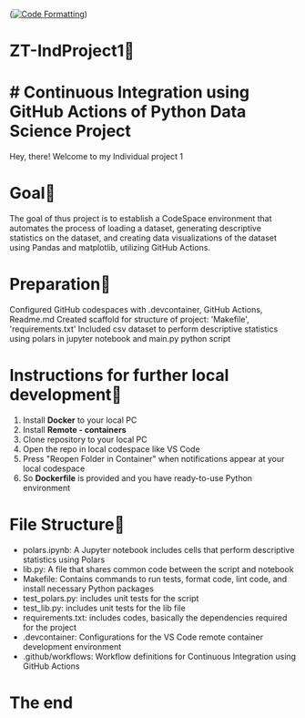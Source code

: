 ([![Code Formatting](https://github.com/JTuratkhan/ZT-IndProject1/actions/workflows/format.yml/badge.svg?branch=main)](https://github.com/JTuratkhan/ZT-IndProject1/actions/workflows/format.yml))
# ZT-IndProject1🍎

# # Continuous Integration using GitHub Actions of Python Data Science Project
Hey, there! Welcome to my Individual project 1

# Goal🚀
The goal of thus project is to establish a CodeSpace environment that automates the process of loading a dataset, generating descriptive statistics on the dataset, and creating data visualizations of the dataset using Pandas and matplotlib, utilizing GitHub Actions.

# Preparation🌱
Configured GitHub codespaces with .devcontainer, GitHub Actions, Readme.md
Created scaffold for structure of project: 'Makefile', 'requirements.txt'
Included csv dataset to perform descriptive statistics using polars in jupyter notebook and main.py python script

# Instructions for further local development🔧
1. Install **Docker** to your local PC
2. Install **Remote - containers**
3. Clone repository to your local PC
4. Open the repo in local codespace like VS Code
5. Press "Reopen Folder in Container" when notifications appear at your local codespace
6. So **Dockerfile** is provided and you have ready-to-use Python environment

# File Structure📝
* polars.ipynb: A Jupyter notebook includes cells that perform descriptive statistics using Polars
* lib.py: A file that shares common code between the script and notebook
* Makefile: Contains commands to run tests, format code, lint code, and install necessary Python packages
* test_polars.py: includes unit tests for the script
* test_lib.py: includes unit tests for the lib file
* requirements.txt: includes codes, basically the dependencies required for the project
* .devcontainer: Configurations for the VS Code remote container development environment
* .github/workflows: Workflow definitions for Continuous Integration using GitHub Actions

# The end
